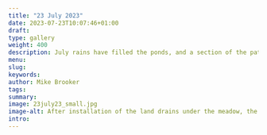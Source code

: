 ```yaml
---
title: "23 July 2023"
date: 2023-07-23T10:07:46+01:00
draft: 
type: gallery
weight: 400
description: July rains have filled the ponds, and a section of the path is also under water.
menu:
slug:
keywords:
author: Mike Brooker
tags: 
summary: 
image: 23july23_small.jpg
image-alt: After installation of the land drains under the meadow, the ponds have filled with the heave rain.
intro:
---
```

